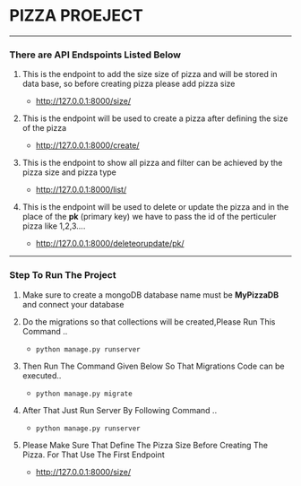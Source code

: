 # PIZZA PROEJECT
---
### There are API Endspoints Listed Below
1. This is the endpoint to add the size size of pizza and will be stored in data base, so before creating pizza please add pizza size 
   * http://127.0.0.1:8000/size/
   
2. This is the endpoint will be used to create a pizza after defining the size of the pizza
   * http://127.0.0.1:8000/create/
   
3. This is the endpoint to show all pizza and filter can be achieved by the pizza size and pizza type
   * http://127.0.0.1:8000/list/
   
4. This is the endpoint will be used to delete or update the pizza and in the place of the **pk** (primary key) we have to pass the id of the perticuler pizza like 1,2,3....
   * http://127.0.0.1:8000/deleteorupdate/pk/

---
### Step To Run The Project
1. Make sure to create a mongoDB database name must be **MyPizzaDB** and connect your database

3. Do the migrations so that collections will be created,Please Run This Command ..
   * ` python manage.py runserver `
   
4. Then Run The Command Given Below So That Migrations Code can be executed..
   * `python manage.py migrate `
   
5. After That Just Run Server By Following Command .. 
   * `python manage.py runserver `
   
6. Please Make Sure That Define The Pizza Size Before Creating The Pizza. For That Use The First Endpoint  
   * http://127.0.0.1:8000/size/
